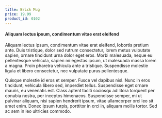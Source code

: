 ```yaml
---
title: Brick Mug
price: 19.99
product_id: 0102
---
```


#### Aliquam lectus ipsum, condimentum vitae erat eleifend

Aliquam lectus ipsum, condimentum vitae erat eleifend, lobortis pretium ante. Duis tristique, dolor sed rutrum consectetur, lorem metus vulputate sapien, ornare tincidunt urna dolor eget eros. Morbi malesuada, neque eu pellentesque vehicula, sapien mi egestas ipsum, ut malesuada massa lorem a magna. Proin pharetra vehicula ante a tristique. Suspendisse molestie ligula et libero consectetur, nec vulputate purus pellentesque.

Quisque molestie id eros et semper. Fusce vel dapibus nisl. Nunc in eros tincidunt, vehicula libero sed, imperdiet tellus. Suspendisse eget ornare mauris, eu venenatis est. Class aptent taciti sociosqu ad litora torquent per conubia nostra, per inceptos himenaeos. Suspendisse semper, mi ut pulvinar aliquam, nisi sapien hendrerit ipsum, vitae ullamcorper orci leo sit amet enim. Donec ipsum turpis, porttitor in orci in, aliquam mollis tortor. Sed ac sem in leo ultricies commodo.
